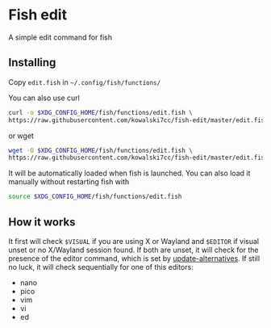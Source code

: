 # Fish edit

A simple edit command for fish

## Installing

Copy `edit.fish` in `~/.config/fish/functions/`

You can also use curl

```sh
curl -o $XDG_CONFIG_HOME/fish/functions/edit.fish \
https://raw.githubusercontent.com/kowalski7cc/fish-edit/master/edit.fish
```

or wget

```sh
wget -O $XDG_CONFIG_HOME/fish/functions/edit.fish \
https://raw.githubusercontent.com/kowalski7cc/fish-edit/master/edit.fish
```

It will be automatically loaded when fish is launched. You can also load it manually without restarting fish with

```sh
source $XDG_CONFIG_HOME/fish/functions/edit.fish
```

## How it works

It first will check `$VISUAL` if you are using X or Wayland and `$EDITOR` if visual unset or no X/Wayland session found.
If both are unset, it will check for the presence of the editor command, which is set by [update-alternatives](https://wiki.debian.org/TextEditor#How_to_set_a_default_text_editor).
If still no luck, it will check sequentially for one of this editors:

- nano
- pico
- vim
- vi
- ed
